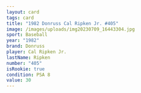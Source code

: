 ```yaml
---
layout: card
tags: card
title: "1982 Donruss Cal Ripken Jr. #405"
image: /images/uploads/img20230709_16443304.jpg
sport: Baseball
year: "1982"
brand: Donruss
player: Cal Ripken Jr.
lastName: Ripken
number: "405"
isRookie: true
condition: PSA 8
value: 30
---
```

